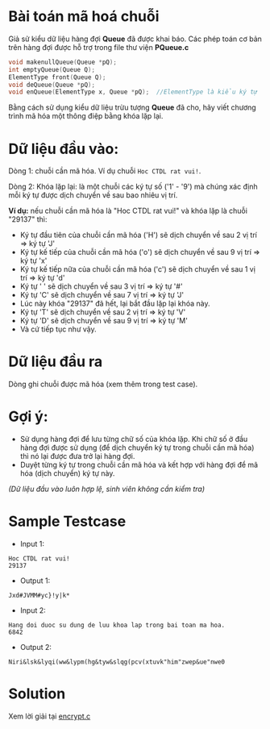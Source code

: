 
# Bài toán mã hoá chuỗi
Giả sử kiểu dữ liệu hàng đợi **Queue** đã được khai báo. Các phép toán cơ bản trên hàng đợi được hỗ trợ trong file thư viện **PQueue.c**
```c
void makenullQueue(Queue *pQ);
int emptyQueue(Queue Q);
ElementType front(Queue Q);
void deQueue(Queue *pQ);
void enQueue(ElementType x, Queue *pQ);  //ElementType là kiểu ký tự
```
Bằng cách sử dụng kiểu dữ liệu trừu tượng **Queue** đã cho, hãy viết chương trình mã hóa một thông điệp bằng khóa lặp lại.

# Dữ liệu đầu vào: 

Dòng 1: chuỗi cần mã hóa. Ví dụ chuỗi ```Hoc CTDL rat vui!```. 

Dòng 2: Khóa lặp lại: là một chuỗi các ký tự số ('1' - '9') mà chúng xác định mỗi ký tự được dịch chuyển về sau bao nhiêu vị trí. 

**Ví dụ:** nếu chuỗi cần mã hóa là "Hoc CTDL rat vui!" và khóa lặp là chuỗi "29137" thì:
- Ký tự đầu tiên của chuỗi cần mã hóa ('H') sẽ dịch chuyển về sau 2 vị trí => ký tự 'J'
- Ký tự kế tiếp của chuỗi cần mã hóa ('o') sẽ dịch chuyển về sau 9 vị trí => ký tự 'x' 
- Ký tự kế tiếp nữa của chuỗi cần mã hóa ('c') sẽ dịch chuyển về sau 1 vị trí => ký tự 'd'
- Ký tự ' ' sẽ dịch chuyển về sau 3 vị trí => ký tự '#'
- Ký tự 'C' sẽ dịch chuyển về sau 7 vị trí => ký tự 'J'
- Lúc này khóa "29137" đã hết, lại bắt đầu lặp lại khóa này.
- Ký tự 'T' sẽ dịch chuyển về sau 2 vị trí => ký tự 'V'
- Ký tự 'D' sẽ dịch chuyển về sau 9 vị trí => ký tự 'M'
- Và cứ tiếp tục như vậy.      
# Dữ liệu đầu ra
Dòng ghi chuỗi được mã hóa (xem thêm trong test case).

# Gợi ý:

- Sử dụng hàng đợi để lưu từng chữ số của khóa lặp. Khi chữ số ở đầu hàng đợi được sử dụng (để dịch chuyển ký tự trong chuỗi cần mã hóa) thì nó lại được đưa trở lại hàng đợi. 
- Duyệt từng ký tự trong chuỗi cần mã hóa và kết hợp với hàng đợi để mã hóa (dịch chuyển) ký tự này.

_(Dữ liệu đầu vào luôn hợp lệ, sinh viên không cần kiểm tra)_

# Sample Testcase
- Input 1:
```
Hoc CTDL rat vui!
29137
```
- Output 1:
```
Jxd#JVMM#yc}!y|k*
```
- Input 2:
```
Hang doi duoc su dung de luu khoa lap trong bai toan ma hoa.
6842
```
- Output 2:
```
Niri&lsk&lyqi(ww&lypm(hg&tyw&slqg(pcv(xtuvk"him"zwep&ue"nwe0
```

# Solution
Xem lời giải tại [encrypt.c](encrypt.c)